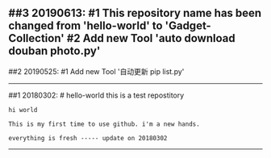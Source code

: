 
##3 20190613:
    #1 This repository name has been changed from 'hello-world' to 'Gadget-Collection'
    #2 Add new Tool 'auto download douban photo.py'
------------------------------------------------------------------------------------------------------------------------------------------

##2 20190525:
    #1 Add new Tool '自动更新 pip list.py'

------------------------------------------------------------------------------------------------------------------------------------------

##1 20180302:
    # hello-world
    this is a test repostitory

    hi world

    This is my first time to use github. i'm a new hands. 

    everything is fresh ----- update on 20180302
------------------------------------------------------------------------------------------------------------------------------------------

